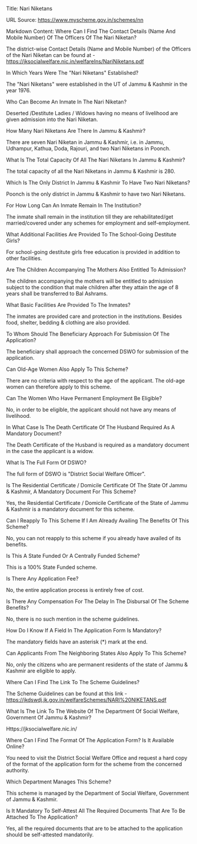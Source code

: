Title: Nari Niketans

URL Source: https://www.myscheme.gov.in/schemes/nn

Markdown Content:
Where Can I Find The Contact Details (Name And Mobile Number) Of The Officers Of The Nari Niketan?

The district-wise Contact Details (Name and Mobile Number) of the Officers of the Nari Niketan can be found at - https://jksocialwelfare.nic.in/welfareIns/NariNiketans.pdf

In Which Years Were The "Nari Niketans" Established?

The "Nari Niketans" were established in the UT of Jammu & Kashmir in the year 1976.

Who Can Become An Inmate In The Nari Niketan?

Deserted /Destitute Ladies / Widows having no means of livelihood are given admission into the Nari Niketan.

How Many Nari Niketans Are There In Jammu & Kashmir?

There are seven Nari Niketan in Jammu & Kashmir, i.e. in Jammu, Udhampur, Kathua, Doda, Rajouri, and two Nari Niketans in Poonch.

What Is The Total Capacity Of All The Nari Niketans In Jammu & Kashmir?

The total capacity of all the Nari Niketans in Jammu & Kashmir is 280.

Which Is The Only District In Jammu & Kashmir To Have Two Nari Niketans?

Poonch is the only district in Jammu & Kashmir to have two Nari Niketans.

For How Long Can An Inmate Remain In The Institution?

The inmate shall remain in the institution till they are rehabilitated/get married/covered under any schemes for employment and self-employment.

What Additional Facilities Are Provided To The School-Going Destitute Girls?

For school-going destitute girls free education is provided in addition to other facilities.

Are The Children Accompanying The Mothers Also Entitled To Admission?

The children accompanying the mothers will be entitled to admission subject to the condition that male children after they attain the age of 8 years shall be transferred to Bal Ashrams.

What Basic Facilities Are Provided To The Inmates?

The inmates are provided care and protection in the institutions. Besides food, shelter, bedding & clothing are also provided.

To Whom Should The Beneficiary Approach For Submission Of The Application?

The beneficiary shall approach the concerned DSWO for submission of the application.

Can Old-Age Women Also Apply To This Scheme?

There are no criteria with respect to the age of the applicant. The old-age women can therefore apply to this scheme.

Can The Women Who Have Permanent Employment Be Eligible?

No, in order to be eligible, the applicant should not have any means of livelihood.

In What Case Is The Death Certificate Of The Husband Required As A Mandatory Document?

The Death Certificate of the Husband is required as a mandatory document in the case the applicant is a widow.

What Is The Full Form Of DSWO?

The full form of DSWO is "District Social Welfare Officer".

Is The Residential Certificate / Domicile Certificate Of The State Of Jammu & Kashmir, A Mandatory Document For This Scheme?

Yes, the Residential Certificate / Domicile Certificate of the State of Jammu & Kashmir is a mandatory document for this scheme.

Can I Reapply To This Scheme If I Am Already Availing The Benefits Of This Scheme?

No, you can not reapply to this scheme if you already have availed of its benefits.

Is This A State Funded Or A Centrally Funded Scheme?

This is a 100% State Funded scheme.

Is There Any Application Fee?

No, the entire application process is entirely free of cost.

Is There Any Compensation For The Delay In The Disbursal Of The Scheme Benefits?

No, there is no such mention in the scheme guidelines.

How Do I Know If A Field In The Application Form Is Mandatory?

The mandatory fields have an asterisk (\*) mark at the end.

Can Applicants From The Neighboring States Also Apply To This Scheme?

No, only the citizens who are permanent residents of the state of Jammu & Kashmir are eligible to apply.

Where Can I Find The Link To The Scheme Guidelines?

The Scheme Guidelines can be found at this link - https://jkdswdj.jk.gov.in/welfareSchemes/NARI%20NIKETANS.pdf

What Is The Link To The Website Of The Department Of Social Welfare, Government Of Jammu & Kashmir?

Https://jksocialwelfare.nic.in/

Where Can I Find The Format Of The Application Form? Is It Available Online?

You need to visit the District Social Welfare Office and request a hard copy of the format of the application form for the scheme from the concerned authority.

Which Department Manages This Scheme?

This scheme is managed by the Department of Social Welfare, Government of Jammu & Kashmir.

Is It Mandatory To Self-Attest All The Required Documents That Are To Be Attached To The Application?

Yes, all the required documents that are to be attached to the application should be self-attested mandatorily.
